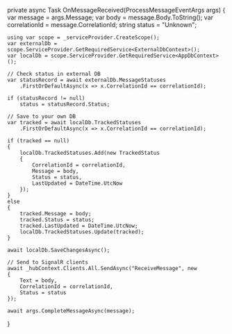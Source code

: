 private async Task OnMessageReceived(ProcessMessageEventArgs args)
{
    var message = args.Message;
    var body = message.Body.ToString();
    var correlationId = message.CorrelationId;
    string status = "Unknown";

    using var scope = _serviceProvider.CreateScope();
    var externalDb = scope.ServiceProvider.GetRequiredService<ExternalDbContext>();
    var localDb = scope.ServiceProvider.GetRequiredService<AppDbContext>();

    // Check status in external DB
    var statusRecord = await externalDb.MessageStatuses
        .FirstOrDefaultAsync(x => x.CorrelationId == correlationId);

    if (statusRecord != null)
        status = statusRecord.Status;

    // Save to your own DB
    var tracked = await localDb.TrackedStatuses
        .FirstOrDefaultAsync(x => x.CorrelationId == correlationId);

    if (tracked == null)
    {
        localDb.TrackedStatuses.Add(new TrackedStatus
        {
            CorrelationId = correlationId,
            Message = body,
            Status = status,
            LastUpdated = DateTime.UtcNow
        });
    }
    else
    {
        tracked.Message = body;
        tracked.Status = status;
        tracked.LastUpdated = DateTime.UtcNow;
        localDb.TrackedStatuses.Update(tracked);
    }

    await localDb.SaveChangesAsync();

    // Send to SignalR clients
    await _hubContext.Clients.All.SendAsync("ReceiveMessage", new
    {
        Text = body,
        CorrelationId = correlationId,
        Status = status
    });

    await args.CompleteMessageAsync(message);
}

